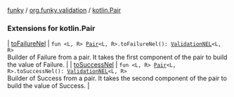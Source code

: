 [funky](../../index.md) / [org.funky.validation](../index.md) / [kotlin.Pair](.)

### Extensions for kotlin.Pair

| [toFailureNel](to-failure-nel.md) | `fun <L, R> `[`Pair`](https://kotlinlang.org/api/latest/jvm/stdlib/kotlin/-pair/index.html)`<L, R>.toFailureNel(): `[`ValidationNEL`](../-validation-n-e-l/index.md)`<L, R>`<br>Builder of Failure from a pair. It takes the first component of the pair to build the value of Failure. |
| [toSuccessNel](to-success-nel.md) | `fun <L, R> `[`Pair`](https://kotlinlang.org/api/latest/jvm/stdlib/kotlin/-pair/index.html)`<L, R>.toSuccessNel(): `[`ValidationNEL`](../-validation-n-e-l/index.md)`<L, R>`<br>Builder of Success from a pair. It takes the second component of the pair to build the value of Success. |


